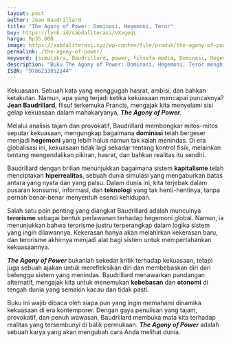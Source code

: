 ```yaml
---
layout: post
author: Jean Baudrillard
title: "The Agony of Power: Dominasi, Hegemoni, Teror"
buy: https://lynk.id/sabdaliterasi/vXvgeqL
harga: Rp35.000
image: https://sabdaliterasi.xyz/wp-conten/file/produk/the-agony-of-power-dominasi-hegemoni-teror.jpg
permalink: /the-agony-of-power/
keyword: [simulakra, Baudrillard, power, filsafa media, Dominasi, Hegemoni, Teror]
description: "Buku The Agony of Power: Dominasi, Hegemoni, Teror menghimpun makalah-makalah yang sebelumnya tidak diterbitkan yang ditulis pada 2005, dua tahun sebe..."
ISBN: "9786233052344"
---
```

<p>Kekuasaan. Sebuah kata yang menggugah hasrat, ambisi, dan bahkan ketakutan. Namun, apa yang terjadi ketika kekuasaan mencapai puncaknya? <strong>Jean Baudrillard</strong>, filsuf terkemuka Prancis, mengajak kita menyelami sisi gelap kekuasaan dalam mahakaryanya, <em><strong>The Agony of Power</strong></em>.</p><p>Melalui analisis tajam dan provokatif, Baudrillard membongkar mitos-mitos seputar kekuasaan, mengungkap bagaimana <strong>dominasi</strong> telah bergeser menjadi <strong>hegemoni</strong> yang lebih halus namun tak kalah menindas. Di era globalisasi ini, kekuasaan tidak lagi sekadar tentang kontrol fisik, melainkan tentang mengendalikan pikiran, hasrat, dan bahkan realitas itu sendiri.</p><p>Baudrillard dengan brilian menunjukkan bagaimana sistem <strong>kapitalisme</strong> telah menciptakan <strong>hiperrealitas</strong>, sebuah dunia simulasi yang mengaburkan batas antara yang nyata dan yang palsu. Dalam dunia ini, kita terjebak dalam pusaran konsumsi, informasi, dan <strong>teknologi</strong> yang tak henti-hentinya, tanpa pernah benar-benar menyentuh esensi kehidupan.</p><p>Salah satu poin penting yang diangkat Baudrillard adalah munculnya <strong>terorisme</strong> sebagai bentuk perlawanan terhadap hegemoni global. Namun, ia menunjukkan bahwa terorisme justru terperangkap dalam logika sistem yang ingin dilawannya. Kekerasan hanya akan melahirkan kekerasan baru, dan terorisme akhirnya menjadi alat bagi sistem untuk mempertahankan kekuasaannya.</p><p><em><strong>The Agony of Power</strong></em> bukanlah sekedar kritik terhadap kekuasaan, tetapi juga sebuah ajakan untuk merefleksikan diri dan membebaskan diri dari belenggu sistem yang menindas. Baudrillard menawarkan pandangan alternatif, mengajak kita untuk menemukan <strong>kebebasan</strong> dan <strong>otonomi</strong> di tengah dunia yang semakin kacau dan tidak pasti.</p><p>Buku ini wajib dibaca oleh siapa pun yang ingin memahami dinamika kekuasaan di era kontemporer. Dengan gaya penulisan yang tajam, provokatif, dan penuh wawasan, Baudrillard membuka mata kita terhadap realitas yang tersembunyi di balik permukaan. <em><strong>The Agony of Power</strong></em> adalah sebuah karya yang akan mengubah cara Anda melihat dunia.</p>
